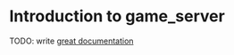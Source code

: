 # Introduction to game_server

TODO: write [great documentation](http://jacobian.org/writing/what-to-write/)
